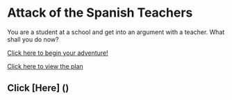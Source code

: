 # Attack of the Spanish Teachers

You are a student at a school and get into an argument with a teacher. What shall you do now?

[Click here to begin your adventure!](attack.md)

[Click here to view the plan](attack.md)

## Click [Here] ()